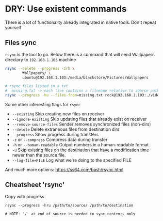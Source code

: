 # DRY: Use existent commands

There is a lot of functionality already integrated in native tools. Don't repeat yourself

## Files sync

`rsync` is the tool to go. Below there is a command that will send Wallpapers directory
to `192.168.1.103` machine

```bash
rsync --delete --progress -zrh \
		Wallpapers/ \
		ubuntu@192.168.1.103:/media/blackstore/Pictures/Wallpapers

# rsync files listed in a txt
#  missing.txt -> each line contains a filename relative to source path
rsync --progress -hu --files-from=missing.txt rock@192.168.1.103:./videos/cameras/GoPro/ ./
```

Some other interesting flags for `rsync`

* `--existing` Skip creating new files on receiver
* `--ignore-existing` Skip updating files that already exist on receiver
* `--remove-source-files` Sender removes synchronized files (non-dirs)
* `--delete` Delete extraneous files from destination dirs
* `--progress` Show progress during transfers
* `-z` or `--compress` Compress data during transfer
* `-h` or `--human-readable` Output numbers in a human-readable format
* `-u` Skip existing files on the destination that have a modification time newer than the
       source file.
* `--log-file=FILE` Log what we're doing to the specified FILE

And much more options: https://ss64.com/bash/rsync.html

## Cheatsheet 'rsync'

Copy with progress

```shell
rsync --progress -hru /path/to/source/ /path/to/destination

# NOTE: '/' at end of source is needed to sync contents only
```